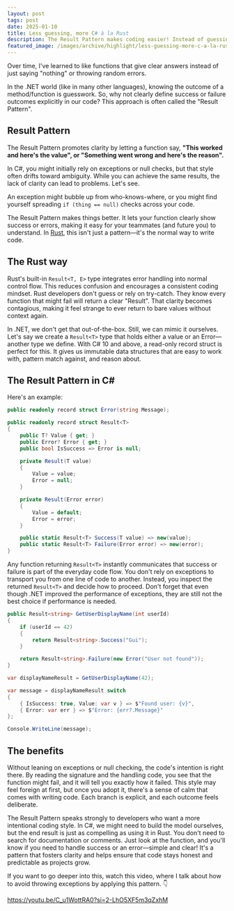 ```yaml
---
layout: post
tags: post
date: 2025-01-10
title: Less guessing, more C# à la Rust
description: The Result Pattern makes coding easier! Instead of guessing if something worked or broke, your function says, "Here's the result" or "Here's what went wrong." Rust does this automatically, but you can do it in C# too with a Result<T> type. It's simple, clear, and takes the guesswork out of your code.
featured_image: /images/archive/highlight/less-guessing-more-c-a-la-rust.png
---
```


Over time, I've learned to like functions that give clear answers instead of just saying "nothing" or throwing random errors.

In the .NET world (like in many other languages), knowing the outcome of a method/function is guesswork. So, why not clearly define success or failure outcomes explicitly in our code? This approach is often called the "Result Pattern".

## Result Pattern

The Result Pattern promotes clarity by letting a function say, **"This worked and here's the value", or "Something went wrong and here's the reason".** 

In C#, you might initially rely on exceptions or null checks, but that style often drifts toward ambiguity. While you can achieve the same results, the lack of clarity can lead to problems. Let's see.

An exception might bubble up from who-knows-where, or you might find yourself spreading `if (thing == null)` checks across your code. 

The Result Pattern makes things better. It lets your function clearly show success or errors, making it easy for your teammates (and future you) to understand. In [Rust](https://www.rust-lang.org), this isn't just a pattern—it's the normal way to write code.

## The Rust way

Rust's built-in `Result<T, E>` type integrates error handling into normal control flow. This reduces confusion and encourages a consistent coding mindset. Rust developers don't guess or rely on try-catch. They know every function that might fail will return a clear "Result". That clarity becomes contagious, making it feel strange to ever return to bare values without context again. 

In .NET, we don't get that out-of-the-box. Still, we can mimic it ourselves. Let's say we create a `Result<T>` type that holds either a value or an Error—another type we define. With C# 10 and above, a read-only record struct is perfect for this. It gives us immutable data structures that are easy to work with, pattern match against, and reason about. 

## The Result Pattern in C#

Here's an example:

```csharp
public readonly record struct Error(string Message);

public readonly record struct Result<T>
{
    public T? Value { get; }
    public Error? Error { get; }
    public bool IsSuccess => Error is null;

    private Result(T value)
    {
        Value = value;
        Error = null;
    }

    private Result(Error error)
    {
        Value = default;
        Error = error;
    }

    public static Result<T> Success(T value) => new(value);
    public static Result<T> Failure(Error error) => new(error);
}
```

Any function returning `Result<T>` instantly communicates that success or failure is part of the everyday code flow. You don't rely on exceptions to transport you from one line of code to another. Instead, you inspect the returned `Result<T>` and decide how to proceed. Don't forget that even though .NET improved the performance of exceptions, they are still not the best choice if performance is needed.

```csharp
public Result<string> GetUserDisplayName(int userId)
{
    if (userId == 42)
    {
        return Result<string>.Success("Gui");
    }

    return Result<string>.Failure(new Error("User not found"));
}

var displayNameResult = GetUserDisplayName(42);

var message = displayNameResult switch
{
    { IsSuccess: true, Value: var v } => $"Found user: {v}",
    { Error: var err } => $"Error: {err?.Message}"
};

Console.WriteLine(message);
```

## The benefits

Without leaning on exceptions or null checking, the code's intention is right there. By reading the signature and the handling code, you see that the function might fail, and it will tell you exactly how it failed. This style may feel foreign at first, but once you adopt it, there's a sense of calm that comes with writing code. Each branch is explicit, and each outcome feels deliberate.

The Result Pattern speaks strongly to developers who want a more intentional coding style. In C#, we might need to build the model ourselves, but the end result is just as compelling as using it in Rust. You don't need to search for documentation or comments. Just look at the function, and you'll know if you need to handle success or an error—simple and clear! It's a pattern that fosters clarity and helps ensure that code stays honest and predictable as projects grow.

If you want to go deeper into this, watch this video, where I talk about how to avoid throwing exceptions by applying this pattern. 👇

https://youtu.be/C_u1WottRA0?si=2-LhO5XF5m3qZxhM